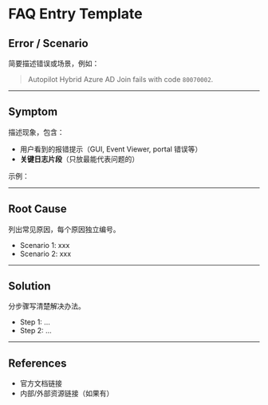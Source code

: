 # FAQ Entry Template

## Error / Scenario
简要描述错误或场景，例如：
> Autopilot Hybrid Azure AD Join fails with code `80070002`.

---

## Symptom
描述现象，包含：
- 用户看到的报错提示（GUI, Event Viewer, portal 错误等）
- **关键日志片段**（只放最能代表问题的）

示例：

---

## Root Cause
列出常见原因，每个原因独立编号。  
- Scenario 1: xxx  
- Scenario 2: xxx  

---

## Solution
分步骤写清楚解决办法。  
- Step 1: …  
- Step 2: …  

---

## References
- 官方文档链接  
- 内部/外部资源链接（如果有）  

